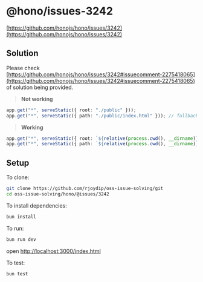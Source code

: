 # @hono/issues-3242

[https://github.com/honojs/hono/issues/3242](https://github.com/honojs/hono/issues/3242)

## Solution

Please check [https://github.com/honojs/hono/issues/3242#issuecomment-2275418065](https://github.com/honojs/hono/issues/3242#issuecomment-2275418065) of solution being provided.

> **Not working**

```ts
app.get("*", serveStatic({ root: "./public" }));
app.get("*", serveStatic({ path: "./public/index.html" })); // fallback
```

> **Working**

```ts
app.get("*", serveStatic({ root: `${relative(process.cwd(), __dirname)}/../client/dist/` }));
app.get("*", serveStatic({ path: `${relative(process.cwd(), __dirname)}/client/dist/index.html` })); // fallback
```

## Setup

To clone:

```sh
git clone https://github.com/rjoydip/oss-issue-solving/git
cd oss-issue-solving/hono/@issues/3242
```

To install dependencies:

```sh
bun install
```

To run:

```sh
bun run dev
```

open <http://localhost:3000/index.html>

To test:

```sh
bun test
```

